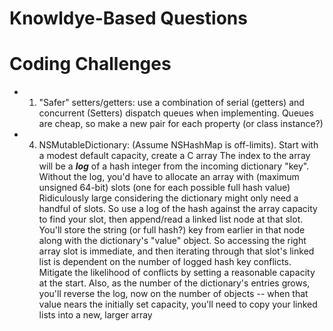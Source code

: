 # Knowldye-Based Questions

# Coding Challenges

- 1. "Safer" setters/getters: use a combination of serial (getters) and concurrent (Setters) dispatch queues when implementing. Queues are cheap, so make a new pair for each property (or class instance?)

- 4. NSMutableDictionary: (Assume NSHashMap is off-limits). Start with a modest default capacity, create a C array The index to the array will be a ***log*** of a hash integer from the incoming dictionary "key". Without the log, you'd have to allocate an array with (maximum unsigned 64-bit) slots (one for each possible full hash value) Ridiculously large
considering the dictionary might only need a handful of slots. So use a log of the hash against the array capacity to find your slot, then append/read a linked list node at that slot. You'll store the string (or full hash?) key from earlier in that node along with the dictionary's "value" object. So accessing the right array slot is immediate, and then iterating through that slot's linked list is dependent on the number of logged hash key conflicts. Mitigate the likelihood of conflicts by setting a reasonable capacity at the start. Also, as the number of the dictionary's entries grows, you'll reverse the log, now on the number of objects -- when that value nears the initially set capacity, you'll need to copy your linked lists into a new, larger array
